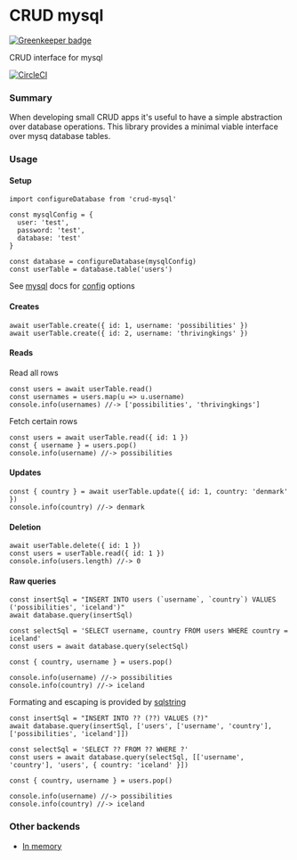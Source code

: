 # CRUD mysql

[![Greenkeeper badge](https://badges.greenkeeper.io/possibilities/crud-mysql.svg)](https://greenkeeper.io/)

CRUD interface for mysql

[![CircleCI](https://circleci.com/gh/possibilities/crud-mysql.svg?style=svg)](https://circleci.com/gh/possibilities/crud-mysql)

### Summary

When developing small CRUD apps it's useful to have a simple abstraction over database operations. This library provides a minimal viable interface over mysq database tables.

### Usage

#### Setup

```
import configureDatabase from 'crud-mysql'

const mysqlConfig = {
  user: 'test',
  password: 'test',
  database: 'test'
}

const database = configureDatabase(mysqlConfig)
const userTable = database.table('users')
```

See [mysql](https://github.com/mysqljs/mysql) docs for [config](https://github.com/mysqljs/mysql#connection-options) options

#### Creates

```
await userTable.create({ id: 1, username: 'possibilities' })
await userTable.create({ id: 2, username: 'thrivingkings' })
```

#### Reads

Read all rows

```
const users = await userTable.read()
const usernames = users.map(u => u.username)
console.info(usernames) //-> ['possibilities', 'thrivingkings']
```

Fetch certain rows

```
const users = await userTable.read({ id: 1 })
const { username } = users.pop()
console.info(username) //-> possibilities
```

#### Updates

```
const { country } = await userTable.update({ id: 1, country: 'denmark' })
console.info(country) //-> denmark
```

#### Deletion

```
await userTable.delete({ id: 1 })
const users = userTable.read({ id: 1 })
console.info(users.length) //-> 0
```

#### Raw queries

```
const insertSql = "INSERT INTO users (`username`, `country`) VALUES ('possibilities', 'iceland')"
await database.query(insertSql)

const selectSql = 'SELECT username, country FROM users WHERE country = iceland'
const users = await database.query(selectSql)

const { country, username } = users.pop()

console.info(username) //-> possibilities
console.info(country) //-> iceland
```

Formating and escaping is provided by [sqlstring](https://github.com/mysqljs/sqlstring)

```
const insertSql = "INSERT INTO ?? (??) VALUES (?)"
await database.query(insertSql, ['users', ['username', 'country'], ['possibilities', 'iceland']])

const selectSql = 'SELECT ?? FROM ?? WHERE ?'
const users = await database.query(selectSql, [['username', 'country'], 'users', { country: 'iceland' }])

const { country, username } = users.pop()

console.info(username) //-> possibilities
console.info(country) //-> iceland
```

### Other backends

* [In memory](https://github.com/possibilities/crud-in-memory)
